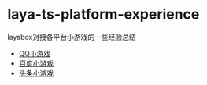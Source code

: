 # laya-ts-platform-experience
layabox对接各平台小游戏的一些经验总结
* [QQ小游戏](./qq.md)
* [百度小游戏](./baidu.md)
* [头条小游戏](./toutiao.md)